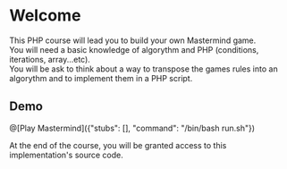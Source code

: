 # Welcome

This PHP course will lead you to build your own Mastermind game.  
You will need a basic knowledge of algorythm and PHP (conditions, iterations, array...etc).  
You will be ask to think about a way to transpose the games rules into an algorythm and to implement them in a PHP script.

## Demo

@[Play Mastermind]({"stubs": [], "command": "/bin/bash run.sh"})

At the end of the course, you will be granted access to this implementation's source code.  
